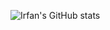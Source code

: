 ![Irfan's GitHub stats](https://github-readme-stats.vercel.app/api?username=Irfan-Firosh&show_icons=true&theme=transparent)
